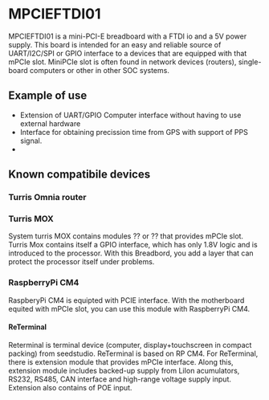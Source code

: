 # MPCIEFTDI01

MPCIEFTDI01 is a mini-PCI-E breadboard with a FTDI io and a 5V power supply. This board is intended for an easy and reliable source of UART/I2C/SPI or GPIO interface to a devices that are equipped with that mPCIe slot. MiniPCIe slot is often found in network devices (routers), single-board computers or other in other SOC systems. 

## Example of use
 * Extension of UART/GPIO Computer interface without having to use external hardware
 * Interface for obtaining precission time from GPS with support of PPS signal. 
 * 

## Known compatibile devices

### Turris Omnia router

### Turris MOX
System turris MOX contains modules ?? or ?? that provides mPCIe slot. Turris Mox contains itself a GPIO interface, which has only 1.8V logic and is introduced to the processor. With this Breadbord, you add a layer that can protect the processor itself under problems.

### RaspberryPi CM4
RaspberyPi CM4 is equipted with PCIE interface. With the motherboard equited with mPCIe slot, you can use this module with RaspberryPi CM4. 

#### ReTerminal
Reterminal is terminal device (computer, display+touchscreen in compact packing) from seedstudio. ReTerminal is based on RP CM4. For ReTerminal, there is extension module that provides mPCIe interface. Along this, extension module includes backed-up supply from LiIon acumulators, RS232, RS485, CAN interface and high-range voltage supply input. Extension also contains of POE input. 


